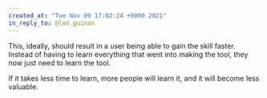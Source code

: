 ```yaml
---
created_at: "Tue Nov 09 17:02:24 +0000 2021"
in_reply_to: @leo_guinan
---
```


This, ideally, should result in a user being able to gain the skill faster. Instead of having to learn everything that went into making the tool, they now just need to learn the tool. 

If it takes less time to learn, more people will learn it, and it will become less valuable.